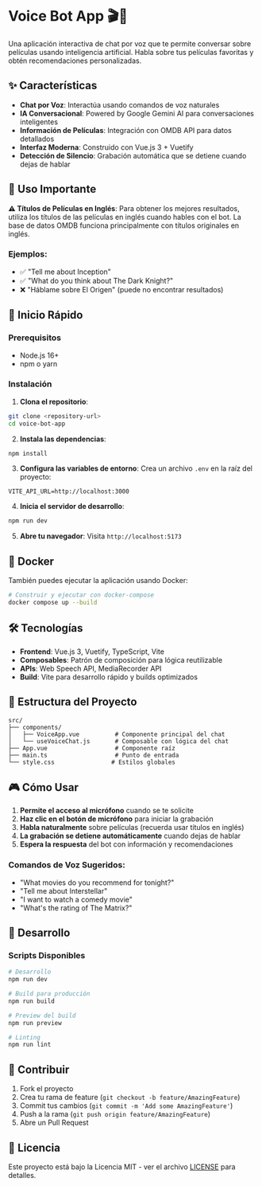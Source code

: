 # Voice Bot App 🎬🤖

Una aplicación interactiva de chat por voz que te permite conversar sobre películas usando inteligencia artificial. Habla sobre tus películas favoritas y obtén recomendaciones personalizadas.

## ✨ Características

- **Chat por Voz**: Interactúa usando comandos de voz naturales
- **IA Conversacional**: Powered by Google Gemini AI para conversaciones inteligentes
- **Información de Películas**: Integración con OMDB API para datos detallados
- **Interfaz Moderna**: Construido con Vue.js 3 + Vuetify
- **Detección de Silencio**: Grabación automática que se detiene cuando dejas de hablar

## 🎯 Uso Importante

**⚠️ Títulos de Películas en Inglés**: Para obtener los mejores resultados, utiliza los títulos de las películas en inglés cuando hables con el bot. La base de datos OMDB funciona principalmente con títulos originales en inglés.

### Ejemplos:

- ✅ "Tell me about Inception"
- ✅ "What do you think about The Dark Knight?"
- ❌ "Háblame sobre El Origen" (puede no encontrar resultados)

## 🚀 Inicio Rápido

### Prerequisitos

- Node.js 16+
- npm o yarn

### Instalación

1. **Clona el repositorio**:

```bash
git clone <repository-url>
cd voice-bot-app
```

2. **Instala las dependencias**:

```bash
npm install
```

3. **Configura las variables de entorno**:
   Crea un archivo `.env` en la raíz del proyecto:

```env
VITE_API_URL=http://localhost:3000
```

4. **Inicia el servidor de desarrollo**:

```bash
npm run dev
```

5. **Abre tu navegador**:
   Visita `http://localhost:5173`

## 🐳 Docker

También puedes ejecutar la aplicación usando Docker:

```bash
# Construir y ejecutar con docker-compose
docker compose up --build
```

## 🛠️ Tecnologías

- **Frontend**: Vue.js 3, Vuetify, TypeScript, Vite
- **Composables**: Patrón de composición para lógica reutilizable
- **APIs**: Web Speech API, MediaRecorder API
- **Build**: Vite para desarrollo rápido y builds optimizados

## 📁 Estructura del Proyecto

```
src/
├── components/
│   ├── VoiceApp.vue          # Componente principal del chat
│   └── useVoiceChat.js       # Composable con lógica del chat
├── App.vue                   # Componente raíz
├── main.ts                   # Punto de entrada
└── style.css                # Estilos globales
```

## 🎮 Cómo Usar

1. **Permite el acceso al micrófono** cuando se te solicite
2. **Haz clic en el botón de micrófono** para iniciar la grabación
3. **Habla naturalmente** sobre películas (recuerda usar títulos en inglés)
4. **La grabación se detiene automáticamente** cuando dejas de hablar
5. **Espera la respuesta** del bot con información y recomendaciones

### Comandos de Voz Sugeridos:

- "What movies do you recommend for tonight?"
- "Tell me about Interstellar"
- "I want to watch a comedy movie"
- "What's the rating of The Matrix?"

## 🔧 Desarrollo

### Scripts Disponibles

```bash
# Desarrollo
npm run dev

# Build para producción
npm run build

# Preview del build
npm run preview

# Linting
npm run lint
```

## 🤝 Contribuir

1. Fork el proyecto
2. Crea tu rama de feature (`git checkout -b feature/AmazingFeature`)
3. Commit tus cambios (`git commit -m 'Add some AmazingFeature'`)
4. Push a la rama (`git push origin feature/AmazingFeature`)
5. Abre un Pull Request

## 📄 Licencia

Este proyecto está bajo la Licencia MIT - ver el archivo [LICENSE](LICENSE) para detalles.
